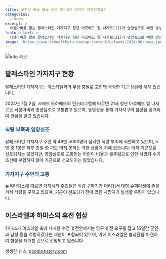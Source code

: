 ```yaml
---
title: 굶주린 해골 몰골 신은 어디에? 여기가 지옥인가요?
categories:
  - News
excerpt: >
  뇌성마비를 앓는 팔레스타인 가자지구 청년 아흐메드 알 나자르(21)가 영양실조로 뼈만 앙상하게 남은 모습이다. 가자지구는 극심한 기근에 시달리고 있고, 주민들은 주린 채로 살아가고 있다. 이러한 상황에서 나자르의 모습을 공개하며 주변에 후원을 호소하는 사람들이 생겼다. 가자지구 주민 중 약 49만 5000명이 식량 불안에 직면했고, IPC는 기근을 선포하지는 않았지만, 가상 기근 상황에 처해져 있다. 그러나 뉴욕타임스는 가자지구 주민들이 이미 실질적인 기근을 겪고 있다고 전했다. 이러한 상황에서 이스라엘과 하마스의 휴전 협상에 일부 진전이 있는 것으로 보인다.
feature_text: >
  뇌성마비를 앓는 팔레스타인 가자지구 청년 아흐메드 알 나자르(21)가 영양실조로 뼈만 앙상하게 남은 모습이다. 가자지구는 극심한 기근에 시달리고 있고, 주민들은 주린 채로 살아가고 있다. 이러한 상황에서 나자르의 모습을 공개하며 주변에 후원을 호소하는 사람들이 생겼다. 가자지구 주민 중 약 49만 5000명이 식량 불안에 직면했고, IPC는 기근을 선포하지는 않았지만, 가상 기근 상황에 처해져 있다. 그러나 뉴욕타임스는 가자지구 주민들이 이미 실질적인 기근을 겪고 있다고 전했다. 이러한 상황에서 이스라엘과 하마스의 휴전 협상에 일부 진전이 있는 것으로 보인다.
image: 'https://www.behealthy4u.com/wp-content/uploads/2024/06/news.jpg'
---
```


<p><img src="https://www.behealthy4u.com/wp-content/uploads/2024/06/news.jpg" alt="info 속보" /></p>

<h2 data-ke-size="size26">팔레스타인 가자지구 현황</h2>

<p>팔레스타인 가자지구는 이스라엘과의 무장 충돌로 고립돼 극심한 기근 상황에 처해 있습니다.</p>

<p data-ke-size="size16">2024년 7월 2일, 사에드 모하메드의 인스타그램에 따르면 21세 청년 아흐메드 알 나자르는 뇌성마비와 영양실조로 고통받고 있으며, 동영상을 통해 가자지구의 참상을 공개하여 관심을 끌고 있습니다.</p>

<h3><b><span style="color: #1a5490;">식량 부족과 영양실조</span></b></h3>

<p>팔레스타인 가자지구 주민 약 49만 5000명이 심각한 식량 부족에 직면하고 있으며, 5명 중 1명은 하루 종일 한 끼도 먹지 못하는 극한 상황에 처해 있습니다. 아직 기근으로 선포되지는 않았지만, 영양실조로 고통받는 어린이 비율과 굶주림으로 인한 사망자 수가 조건에 부합하지 않아 기근으로 선포되지는 않았습니다.</p>

<h3><b><span style="color: #1a5490;">가자지구 주민의 고통</span></b></h3>

<p>뉴욕타임스에 따르면 가자시티 주민들은 식량 구하기가 어려워서 대형 슈퍼마켓에 줄을 서서 식량을 구하고 있으며, 기근이 선포되기 전에 많은 사망자가 발생할 우려가 있습니다.</p>

<h2 data-ke-size="size26">이스라엘과 하마스의 휴전 협상</h2>

<p>하마스가 이스라엘 측에 제시한 수정 휴전안에서는 영구 휴전 요구를 접고 16일간 군인과 남성 등을 석방하겠다는 제안이 포함되어 있으며, 이에 이스라엘은 협상단을 파견하여 협상을 재개할 것으로 전망되고 있습니다.</p>
생생한 뉴스, <a href="https://qoogle.tistory.com" rel="dofollow">qoogle.tistory.com</a>


